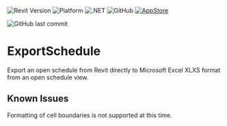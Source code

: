 ![Revit Version](https://img.shields.io/badge/Revit%20Version-2020_--_2024-blue.svg)
![Platform](https://img.shields.io/badge/Platform-Windows-blue.svg)
![.NET](https://img.shields.io/badge/.NET-4.6.1_--_4.8-blue.svg)
![GitHub](https://img.shields.io/github/license/russgreen/ExportSchedule?color=blue&label=License)
[![AppStore](https://img.shields.io/badge/Autodesk-AppStore-blue)](https://apps.autodesk.com/RVT/en/Detail/Index?id=145809310848075304&appLang=en&os=Win64)

![GitHub last commit](https://img.shields.io/github/last-commit/russgreen/ExportSchedule)

# ExportSchedule
Export an open schedule from Revit directly to Microsoft Excel XLXS format from an open schedule view.

## Known Issues
Formatting of cell boundaries is not supported at this time.
